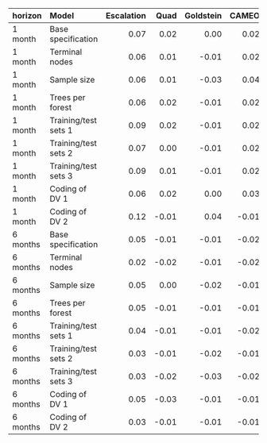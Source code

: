 |horizon  |Model                | Escalation|  Quad| Goldstein| CAMEO| Average|
|:--------|:--------------------|----------:|-----:|---------:|-----:|-------:|
|1 month  |Base specification   |       0.07|  0.02|      0.00|  0.02|    0.00|
|1 month  |Terminal nodes       |       0.06|  0.01|     -0.01|  0.02|    0.00|
|1 month  |Sample size          |       0.06|  0.01|     -0.03|  0.04|    0.00|
|1 month  |Trees per forest     |       0.06|  0.02|     -0.01|  0.02|    0.00|
|1 month  |Training/test sets 1 |       0.09|  0.02|     -0.01|  0.02|    0.00|
|1 month  |Training/test sets 2 |       0.07|  0.00|     -0.01|  0.02|    0.00|
|1 month  |Training/test sets 3 |       0.09|  0.01|     -0.01|  0.02|    0.01|
|1 month  |Coding of DV 1       |       0.06|  0.02|      0.00|  0.03|    0.00|
|1 month  |Coding of DV 2       |       0.12| -0.01|      0.04| -0.01|    0.01|
|6 months |Base specification   |       0.05| -0.01|     -0.01| -0.02|   -0.02|
|6 months |Terminal nodes       |       0.02| -0.02|     -0.01| -0.02|   -0.02|
|6 months |Sample size          |       0.05|  0.00|     -0.02| -0.01|   -0.03|
|6 months |Trees per forest     |       0.05| -0.01|     -0.01| -0.01|   -0.02|
|6 months |Training/test sets 1 |       0.04| -0.01|     -0.01| -0.02|   -0.02|
|6 months |Training/test sets 2 |       0.03| -0.01|     -0.02| -0.01|   -0.02|
|6 months |Training/test sets 3 |       0.03| -0.02|     -0.03| -0.02|   -0.02|
|6 months |Coding of DV 1       |       0.05| -0.03|     -0.01| -0.01|   -0.02|
|6 months |Coding of DV 2       |       0.03| -0.01|     -0.01| -0.01|   -0.02|
